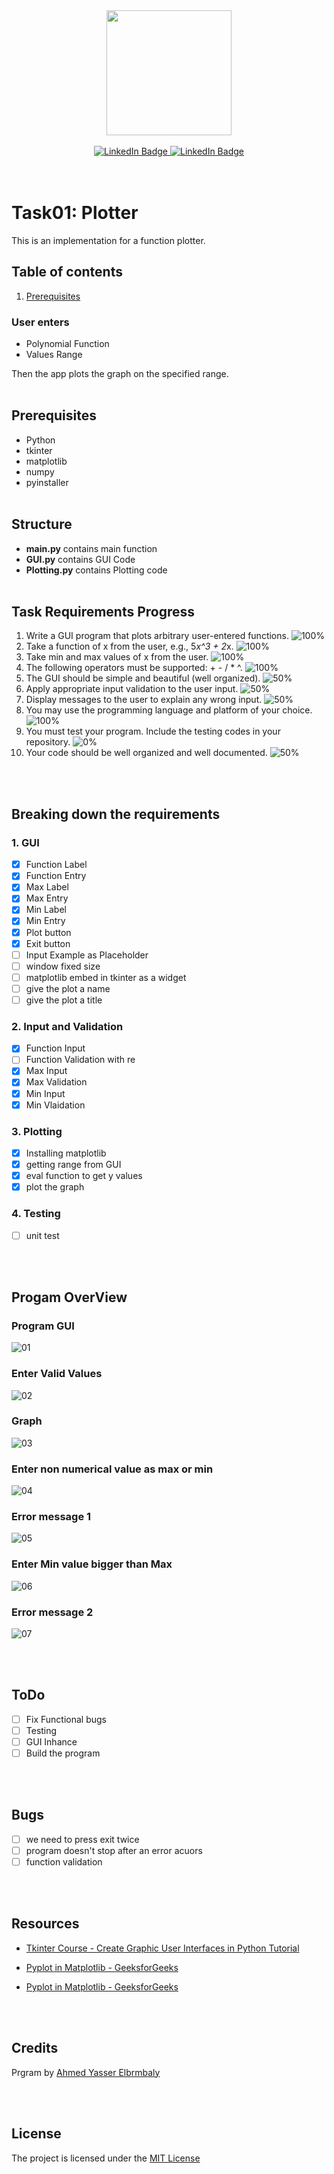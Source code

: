<div id="header" align="center">
  <img src="https://media.giphy.com/media/cmqZM1lFsKHqo/giphy.gif" width="200"/>
</div>

<br>
<div id="badges" align="center">
 <a href="#">
    <img src="https://img.shields.io/badge/python-version?style=for-the-badge&logo=python&logoColor=white" alt="LinkedIn Badge"/>
  </a>
  <a href="https://www.linkedin.com/in/ahmed-yasser-elbrmbaly/">
    <img src="https://img.shields.io/badge/LinkedIn-blue?style=for-the-badge&logo=linkedin&logoColor=white" alt="LinkedIn Badge"/>
  </a>
  
</div>
<br><br>

# Task01: Plotter

This is an implementation for a function plotter.
<br>

## Table of contents

1. [Prerequisites](#pre)

### User enters

* Polynomial Function
* Values Range

Then the app plots the graph on the specified range.
<br><br>

## Prerequisites <a name="pre"></a>

* Python
* tkinter
* matplotlib
* numpy
* pyinstaller
<br><br>

## Structure <a name="struc"></a>

* **main.py** contains main function
* **GUI.py** contains GUI Code
* **Plotting.py** contains Plotting code
<br><br>

## Task Requirements Progress <a name="req"></a>

1. Write a GUI program that plots arbitrary user-entered functions.
![100%](https://progress-bar.dev/100/)
2. Take a function of x from the user, e.g., 5*x^3 + 2*x.
![100%](https://progress-bar.dev/100/)
3. Take min and max values of x from the user.
![100%](https://progress-bar.dev/100/)
4. The following operators must be supported: + - / * ^.
![100%](https://progress-bar.dev/100/)
5. The GUI should be simple and beautiful (well organized).
![50%](https://progress-bar.dev/50/)
6. Apply appropriate input validation to the user input.
![50%](https://progress-bar.dev/50/)
7. Display messages to the user to explain any wrong input.
![50%](https://progress-bar.dev/50/)
8. You may use the programming language and platform of your choice.
![100%](https://progress-bar.dev/100/)
9. You must test your program. Include the testing codes in your repository.
![0%](https://progress-bar.dev/0/)
10. Your code should be well organized and well documented.
![50%](https://progress-bar.dev/50/)

<br><br>

## Breaking down the requirements <a name="breakreq"></a>

### 1. GUI <a name="gui"></a>

* [x] Function Label
* [x] Function Entry
* [x] Max Label
* [x] Max Entry
* [x] Min Label
* [x] Min Entry
* [x] Plot button
* [x] Exit button
* [ ] Input Example as Placeholder
* [ ] window fixed size
* [ ] matplotlib embed in tkinter as a widget
* [ ] give the plot a name
* [ ] give the plot a title

### 2. Input and Validation <a name="iv"></a>

* [x] Function Input
* [ ] Function Validation with re
* [x] Max Input
* [x] Max Validation
* [x] Min Input
* [x] Min Vlaidation

### 3. Plotting <a name="plot"></a>

* [x] Installing matplotlib
* [x] getting range from GUI
* [x] eval function to get y values
* [x] plot the graph

### 4. Testing <a name="test"></a>

* [ ] unit test

<br><br>

## Progam OverView <a name="view"></a>

### Program GUI <a name="view01"></a>

![01](https://github.com/ahmedelbrmbaly/plotter/blob/main/snapshots/01.png)

### Enter Valid Values <a name="view02"></a>

![02](https://github.com/ahmedelbrmbaly/plotter/blob/main/snapshots/02.png)

### Graph <a name="view03"></a>

![03](https://github.com/ahmedelbrmbaly/plotter/blob/main/snapshots/03.png)

### Enter non numerical value as max or min <a name="view04"></a>

![04](https://github.com/ahmedelbrmbaly/plotter/blob/main/snapshots/04.png)

### Error message 1 <a name="view05"></a>

![05](https://github.com/ahmedelbrmbaly/plotter/blob/main/snapshots/05.png)

### Enter Min value bigger than Max <a name="view06"></a>

![06](https://github.com/ahmedelbrmbaly/plotter/blob/main/snapshots/06.png)

### Error message 2 <a name="view07"></a>

![07](https://github.com/ahmedelbrmbaly/plotter/blob/main/snapshots/07.png)

<br><br>

## ToDo <a name="todo"></a>

* [ ] Fix Functional bugs
* [ ] Testing
* [ ] GUI Inhance
* [ ] Build the program

<br><br>

## Bugs <a name="bugs"></a>

* [ ] we need to press exit twice
* [ ] program doesn't stop after an error acuors
* [ ] function validation

<br><br>

## Resources <a name="resorc"></a>

* [Tkinter Course - Create Graphic User Interfaces in Python Tutorial](https://youtu.be/YXPyB4XeYLA)

* [Pyplot in Matplotlib - GeeksforGeeks](https://www.geeksforgeeks.org/plot-mathematical-expressions-in-python-using-matplotlib/)

* [Pyplot in Matplotlib - GeeksforGeeks](https://www.geeksforgeeks.org/matplotlib-tutorial/#:~:text=the%20next%20section.-,Pyplot,plotting%20area%20in%20a%20figure.)

<br><br>

## Credits <a name="credits"></a>

Prgram by [Ahmed Yasser Elbrmbaly](https://www.linkedin.com/in/ahmed-yasser-elbrmbaly/)

<br><br>

## License <a name="lic"></a>

The project is licensed under the [MIT License](https://en.wikipedia.org/wiki/MIT_License)
